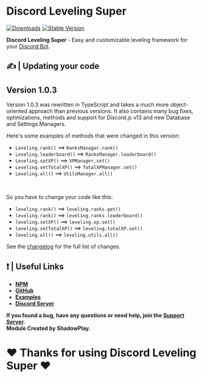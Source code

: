 # Discord Leveling Super

[![Downloads](https://img.shields.io/npm/dt/discord-leveling-super?style=for-the-badge)](https://www.npmjs.com/package/discord-leveling-super)
[![Stable Version](https://img.shields.io/npm/v/discord-leveling-super?style=for-the-badge)](https://www.npmjs.com/package/discord-leveling-super)

<b>Discord Leveling Super</b> - Easy and customizable leveling framework for your [Discord Bot](https://discord.js.org/#/).

## ✍ | Updating your code

## Version 1.0.3
Version 1.0.3 was rewritten in TypeScript and takes a much more object-oriented approach than previous versions. It also contains many bug fixes, optimizations, methods and support for Discord.js v13 and new Database and Settings Managers.

Here's some examples of methods that were changed in this version:
- `Leveling.rank()` ==> `RanksManager.rank()`
- `Leveling.leaderboard()` ==> `RanksManager.leaderboard()`
- `Leveling.setXP()` ==> `XPManager.set()`
- `Leveling.setTotalXP()` ==> `TotalXPManager.set()`
- `Leveling.all()` ==> `UtilsManager.all()`
<br>

So you have to change your code like this:
- `leveling.rank()` ==> `leveling.ranks.get()`
- `leveling.rank()` ==> `leveling.ranks.leaderboard()`
- `leveling.setXP()` ==> `leveling.xp.set()`
- `leveling.setTotalXP()` ==> `leveling.totalXP.set()`
- `leveling.all()` ==> `leveling.utils.all()`

See the [changelog](https://dls-docs.tk/#/docs/main/1.0.3/general/changelog) for the full list of changes.

## ❗ | Useful Links
<ul>
<li><b><a href = "https://www.npmjs.com/package/discord-leveling-super">NPM</a></b></li>
<li><b><a href = "https://github.com/shadowplay1/discord-leveling-super">GitHub</a></b></li>
<li><b><a href = "https://github.com/shadowplay1/discord-leveling-super/tree/main/examples">Examples</a></b></li>
<li><b><a href = "https://discord.gg/4pWKq8vUnb">Discord Server</a></b></li>
</ul>
<b>If you found a bug, have any questions or need help, join the <a href = "https://discord.gg/4pWKq8vUnb">Support Server</a>.</b>
<br>
<b>Module Created by ShadowPlay.</b>

# ❤️ Thanks for using Discord Leveling Super ❤️